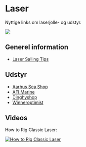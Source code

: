 # Laser
Nyttige links om laserjolle- og udstyr.

![](http://www.sailfitter.com/Big%20tues3L.JPG)

## Generel information
* [Laser Sailing Tips](https://lasersailingtips.com/)

## Udstyr
* [Aarhus Sea Shop](https://aarhusseashop.dk/jollebeslag/laser)
* [AFI Marine](http://www.afi.dk/594-laserjolle)
* [Dinghyshop](http://shop.dinghyshop.dk/laser-c-197.html)
* [Winneroptimist](http://winner-shop.dk/category/laser-15/)

## Videos

How to Rig Classic Laser:

[![How to Rig Classic Laser](https://img.youtube.com/vi/NKR8ge9kHLA/0.jpg)](https://www.youtube.com/watch?v=NKR8ge9kHLA)
